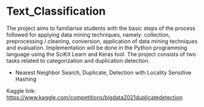 # Text_Classification
The project aims to familiarise students with the basic steps of the process followed for applying data mining techniques, namely: collection, preprocessing / cleaning, conversion, application of data mining techniques and evaluation. Implementation will be done in the Python programming language using the SciKit Learn and Keras tool. The project consists of two tasks related to categorization and duplication detection.
 
- Nearest Neighbor Search, Duplicate, Detection with Locality Sensitive Hashing

Kaggle link: https://www.kaggle.com/competitions/bigdata2021duplicatedetection
